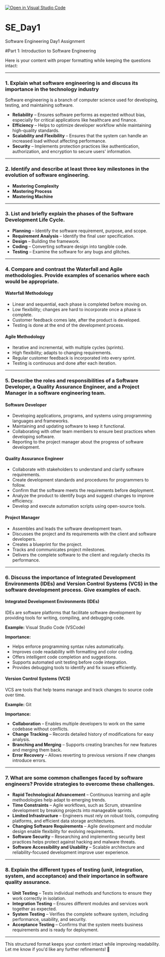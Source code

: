 [![Open in Visual Studio Code](https://classroom.github.com/assets/open-in-vscode-2e0aaae1b6195c2367325f4f02e2d04e9abb55f0b24a779b69b11b9e10269abc.svg)](https://classroom.github.com/online_ide?assignment_repo_id=18377212&assignment_repo_type=AssignmentRepo)
# SE_Day1
Software Engineering Day1 Assignment

#Part 1: Introduction to Software Engineering

Here is your content with proper formatting while keeping the questions intact:  

---

### **1. Explain what software engineering is and discuss its importance in the technology industry**  
Software engineering is a branch of computer science used for developing, testing, and maintaining software.  

- **Reliability** – Ensures software performs as expected without bias, especially for critical applications like healthcare and finance.  
- **Efficiency** – Helps to optimize developer workflow while maintaining high-quality standards.  
- **Scalability and Flexibility** – Ensures that the system can handle an increased load without affecting performance.  
- **Security** – Implements protection practices like authentication, authorization, and encryption to secure users' information.  

---

### **2. Identify and describe at least three key milestones in the evolution of software engineering.**  
- **Mastering Complexity**  
- **Mastering Process**  
- **Mastering Machine**  

---

### **3. List and briefly explain the phases of the Software Development Life Cycle.**  
- **Planning** – Identify the software requirement, purpose, and scope.  
- **Requirement Analysis** – Identify the final user specification.  
- **Design** – Building the framework.  
- **Coding** – Converting software design into tangible code.  
- **Testing** – Examine the software for any bugs and glitches.  

---

### **4. Compare and contrast the Waterfall and Agile methodologies. Provide examples of scenarios where each would be appropriate.**  

#### **Waterfall Methodology**  
- Linear and sequential, each phase is completed before moving on.  
- Low flexibility; changes are hard to incorporate once a phase is complete.  
- Customer feedback comes late, after the product is developed.  
- Testing is done at the end of the development process.  

#### **Agile Methodology**  
- Iterative and incremental, with multiple cycles (sprints).  
- High flexibility; adapts to changing requirements.  
- Regular customer feedback is incorporated into every sprint.  
- Testing is continuous and done after each iteration.  

---

### **5. Describe the roles and responsibilities of a Software Developer, a Quality Assurance Engineer, and a Project Manager in a software engineering team.**  

#### **Software Developer**  
- Developing applications, programs, and systems using programming languages and frameworks.  
- Maintaining and updating software to keep it functional.  
- Collaborating with other team members to ensure best practices when developing software.  
- Reporting to the project manager about the progress of software development.  

#### **Quality Assurance Engineer**  
- Collaborate with stakeholders to understand and clarify software requirements.  
- Create development standards and procedures for programmers to follow.  
- Confirm that the software meets the requirements before deployment.  
- Analyze the product to identify bugs and suggest changes to improve efficiency.  
- Develop and execute automation scripts using open-source tools.  

#### **Project Manager**  
- Assembles and leads the software development team.  
- Discusses the project and its requirements with the client and software developers.  
- Creates a blueprint for the project.  
- Tracks and communicates project milestones.  
- Delivers the complete software to the client and regularly checks its performance.  

---

### **6. Discuss the importance of Integrated Development Environments (IDEs) and Version Control Systems (VCS) in the software development process. Give examples of each.**  

#### **Integrated Development Environments (IDEs)**  
IDEs are software platforms that facilitate software development by providing tools for writing, compiling, and debugging code.  

**Example:** Visual Studio Code (VSCode)  

**Importance:**  
- Helps enforce programming syntax rules automatically.  
- Improves code readability with formatting and color coding.  
- Offers intelligent code completion and suggestions.  
- Supports automated unit testing before code integration.  
- Provides debugging tools to identify and fix issues efficiently.  

#### **Version Control Systems (VCS)**  
VCS are tools that help teams manage and track changes to source code over time.  

**Example:** Git  

**Importance:**  
- **Collaboration** – Enables multiple developers to work on the same codebase without conflicts.  
- **Change Tracking** – Records detailed history of modifications for easy analysis.  
- **Branching and Merging** – Supports creating branches for new features and merging them back.  
- **Error Recovery** – Allows reverting to previous versions if new changes introduce errors.  

---

### **7. What are some common challenges faced by software engineers? Provide strategies to overcome these challenges.**  

- **Rapid Technological Advancement** – Continuous learning and agile methodologies help adapt to emerging trends.  
- **Time Constraints** – Agile workflows, such as Scrum, streamline development by breaking projects into manageable sprints.  
- **Limited Infrastructure** – Engineers must rely on robust tools, computing platforms, and efficient data storage architectures.  
- **Changing Software Requirements** – Agile development and modular design enable flexibility for evolving requirements.  
- **Software Security** – Researching and implementing security best practices helps protect against hacking and malware threats.  
- **Software Accessibility and Usability** – Scalable architecture and reliability-focused development improve user experience.  

---

### **8. Explain the different types of testing (unit, integration, system, and acceptance) and their importance in software quality assurance.**  

- **Unit Testing** – Tests individual methods and functions to ensure they work correctly in isolation.  
- **Integration Testing** – Ensures different modules and services work together as expected.  
- **System Testing** – Verifies the complete software system, including performance, usability, and security.  
- **Acceptance Testing** – Confirms that the system meets business requirements and is ready for deployment.  

---

This structured format keeps your content intact while improving readability. Let me know if you'd like any further refinements! 🚀
